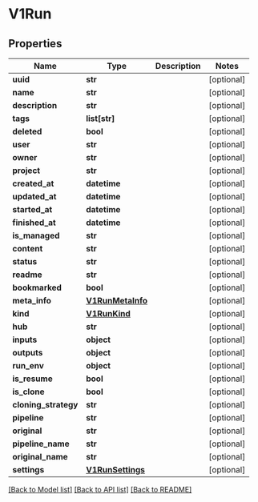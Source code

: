 # V1Run

## Properties
Name | Type | Description | Notes
------------ | ------------- | ------------- | -------------
**uuid** | **str** |  | [optional] 
**name** | **str** |  | [optional] 
**description** | **str** |  | [optional] 
**tags** | **list[str]** |  | [optional] 
**deleted** | **bool** |  | [optional] 
**user** | **str** |  | [optional] 
**owner** | **str** |  | [optional] 
**project** | **str** |  | [optional] 
**created_at** | **datetime** |  | [optional] 
**updated_at** | **datetime** |  | [optional] 
**started_at** | **datetime** |  | [optional] 
**finished_at** | **datetime** |  | [optional] 
**is_managed** | **str** |  | [optional] 
**content** | **str** |  | [optional] 
**status** | **str** |  | [optional] 
**readme** | **str** |  | [optional] 
**bookmarked** | **bool** |  | [optional] 
**meta_info** | [**V1RunMetaInfo**](V1RunMetaInfo.md) |  | [optional] 
**kind** | [**V1RunKind**](V1RunKind.md) |  | [optional] 
**hub** | **str** |  | [optional] 
**inputs** | **object** |  | [optional] 
**outputs** | **object** |  | [optional] 
**run_env** | **object** |  | [optional] 
**is_resume** | **bool** |  | [optional] 
**is_clone** | **bool** |  | [optional] 
**cloning_strategy** | **str** |  | [optional] 
**pipeline** | **str** |  | [optional] 
**original** | **str** |  | [optional] 
**pipeline_name** | **str** |  | [optional] 
**original_name** | **str** |  | [optional] 
**settings** | [**V1RunSettings**](V1RunSettings.md) |  | [optional] 

[[Back to Model list]](../README.md#documentation-for-models) [[Back to API list]](../README.md#documentation-for-api-endpoints) [[Back to README]](../README.md)


